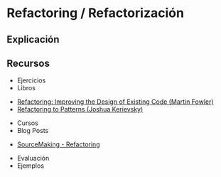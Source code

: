 # Refactoring / Refactorización

## Explicación

## Recursos
* Ejercicios
* Libros
 - [Refactoring: Improving the Design of Existing Code (Martin Fowler)](https://martinfowler.com/books/refactoring.html)
 - [Refactoring to Patterns (Joshua Kerievsky)](https://industriallogic.com/xp/refactoring/)
* Cursos
* Blog Posts
 - [SourceMaking - Refactoring](https://sourcemaking.com/refactoring)
* Evaluación
* Ejemplos

